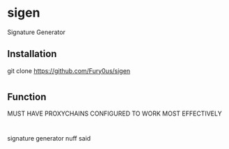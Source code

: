 # sigen
Signature Generator
## Installation
git clone https://github.com/Fury0us/sigen
#
## Function
MUST HAVE PROXYCHAINS CONFIGURED TO WORK MOST EFFECTIVELY
#
signature generator
nuff said
